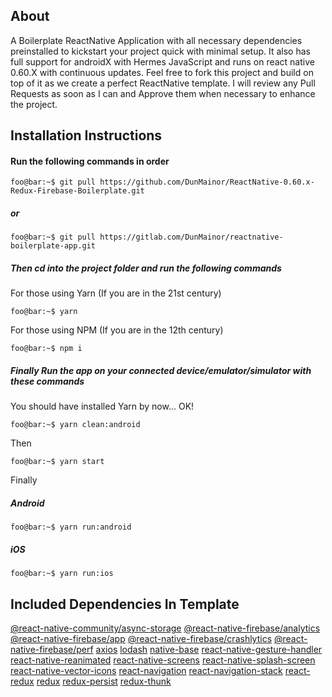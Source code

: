 ## About 
A Boilerplate ReactNative Application with all necessary dependencies preinstalled to kickstart your project quick with minimal setup. It also has full support for androidX with Hermes JavaScript and runs on react native 0.60.X with continuous updates. Feel free to fork this project and build on top of it as we create a perfect ReactNative template. I will review any Pull Requests as soon as I can and Approve them when necessary to enhance the project.

## Installation Instructions

#### Run the following commands in order

```console
foo@bar:~$ git pull https://github.com/DunMainor/ReactNative-0.60.x-Redux-Firebase-Boilerplate.git
```
##### or
```console
foo@bar:~$ git pull https://gitlab.com/DunMainor/reactnative-boilerplate-app.git
```

##### Then cd into the project folder and run the following commands
For those using Yarn (If you are in the 21st century)
```console
foo@bar:~$ yarn
```
For those using NPM (If you are in the 12th century)
```console
foo@bar:~$ npm i
```

##### Finally Run the app on your connected device/emulator/simulator with these commands
You should have installed Yarn by now... OK!
```console
foo@bar:~$ yarn clean:android
```
Then
```console
foo@bar:~$ yarn start
```
Finally
##### Android
```console
foo@bar:~$ yarn run:android
```
##### iOS
```console
foo@bar:~$ yarn run:ios
```

## Included Dependencies In Template
[@react-native-community/async-storage](https://npmjs.com/package/@react-native-community/async-storage)
[@react-native-firebase/analytics](https://npmjs.com/package/@react-native-firebase/analytics)
[@react-native-firebase/app](https://npmjs.com/package/@react-native-firebase/app)
[@react-native-firebase/crashlytics](https://npmjs.com/package/@react-native-firebase/crashlytics)
[@react-native-firebase/perf](https://npmjs.com/package/@react-native-firebase/perf)
[axios](https://npmjs.com/package/axios)
[lodash](https://npmjs.com/package/lodash)
[native-base](https://npmjs.com/package/native-base)
[react-native-gesture-handler](https://npmjs.com/package/react-native-gesture-handler)
[react-native-reanimated](https://npmjs.com/package/react-native-reanimated)
[react-native-screens](https://npmjs.com/package/react-native-screens)
[react-native-splash-screen](https://npmjs.com/package/react-native-splash-screen)
[react-native-vector-icons](https://npmjs.com/package/react-native-vector-icons)
[react-navigation](https://npmjs.com/package/react-navigation)
[react-navigation-stack](https://npmjs.com/package/react-navigation-stack)
[react-redux](https://npmjs.com/package/react-redux)
[redux](https://npmjs.com/package/redux)
[redux-persist](https://npmjs.com/package/redux-persist)
[redux-thunk](https://npmjs.com/package/redux-thunk)





